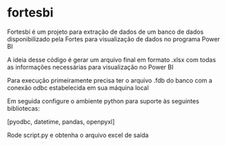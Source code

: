 # fortesbi

Fortesbi é um projeto para extração de dados de um banco de dados disponibilizado pela Fortes para visualização de dados no programa Power BI

A ideia desse código é gerar um arquivo final em formato .xlsx com todas as informações necessárias para visualização no Power BI

Para execução primeiramente precisa ter o arquivo .fdb do banco com a conexão odbc estabelecida em sua máquina local 

Em seguida configure o ambiente python para suporte às seguintes bibliotecas:

[pyodbc,
datetime,
pandas,
openpyxl]

Rode  script.py e obtenha o arquivo excel de saída
